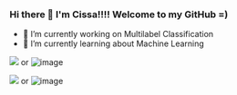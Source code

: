 ### Hi there 👋 I'm Cissa!!!! Welcome to my GitHub =)

<!--
**cissagatto/cissagatto** is a ✨ _special_ ✨ repository because its `README.md` (this file) appears on your GitHub profile.

Here are some ideas to get you started:

- 🔭 I’m currently working on ...
- 🌱 I’m currently learning about Machine Learning
- 👯 I’m looking to collaborate on ...
- 🤔 I’m looking for help with ...
- 💬 Ask me about ...
- 📫 How to reach me: ...
- 😄 Pronouns: ...
- ⚡ Fun fact: ...
-->

- 🔭 I’m currently working on Multilabel Classification
- 🌱 I’m currently learning about Machine Learning


<img src="{https://img.shields.io/badge/Gmail-D14836?style=for-the-badge&logo=gmail&logoColor=white}" /> or ![image]({https://img.shields.io/badge/Gmail-D14836?style=for-the-badge&logo=gmail&logoColor=white})



<img src="{https://img.shields.io/badge/Facebook-1877F2?style=for-the-badge&logo=facebook&logoColor=white}" /> or ![image]({https://img.shields.io/badge/Facebook-1877F2?style=for-the-badge&logo=facebook&logoColor=white})
